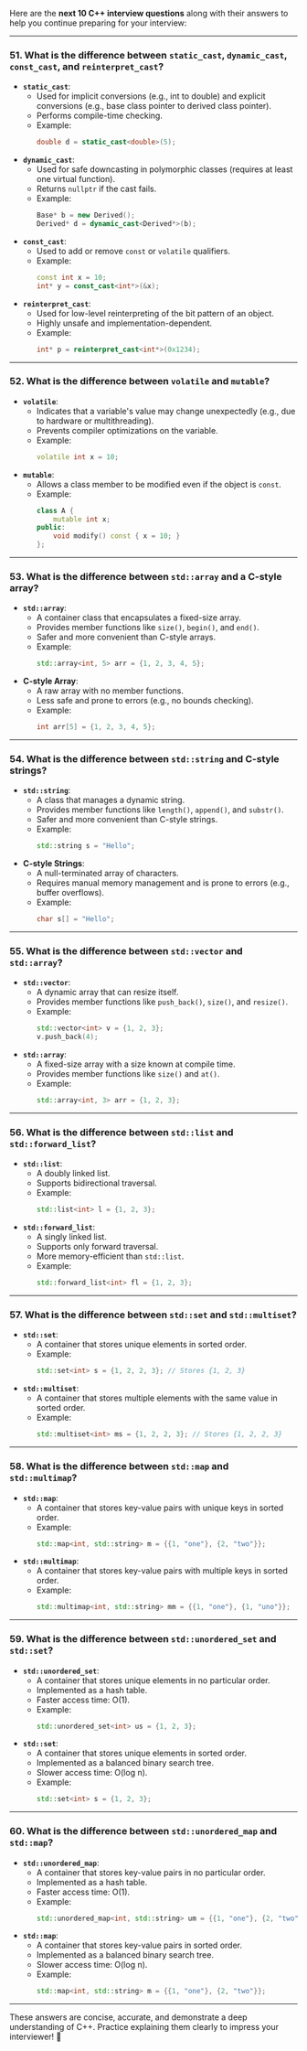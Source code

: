 Here are the **next 10 C++ interview questions** along with their answers to help you continue preparing for your interview:

---

### **51. What is the difference between `static_cast`, `dynamic_cast`, `const_cast`, and `reinterpret_cast`?**
- **`static_cast`**:
  - Used for implicit conversions (e.g., int to double) and explicit conversions (e.g., base class pointer to derived class pointer).
  - Performs compile-time checking.
  - Example:
    ```cpp
    double d = static_cast<double>(5);
    ```
- **`dynamic_cast`**:
  - Used for safe downcasting in polymorphic classes (requires at least one virtual function).
  - Returns `nullptr` if the cast fails.
  - Example:
    ```cpp
    Base* b = new Derived();
    Derived* d = dynamic_cast<Derived*>(b);
    ```
- **`const_cast`**:
  - Used to add or remove `const` or `volatile` qualifiers.
  - Example:
    ```cpp
    const int x = 10;
    int* y = const_cast<int*>(&x);
    ```
- **`reinterpret_cast`**:
  - Used for low-level reinterpreting of the bit pattern of an object.
  - Highly unsafe and implementation-dependent.
  - Example:
    ```cpp
    int* p = reinterpret_cast<int*>(0x1234);
    ```

---

### **52. What is the difference between `volatile` and `mutable`?**
- **`volatile`**:
  - Indicates that a variable's value may change unexpectedly (e.g., due to hardware or multithreading).
  - Prevents compiler optimizations on the variable.
  - Example:
    ```cpp
    volatile int x = 10;
    ```
- **`mutable`**:
  - Allows a class member to be modified even if the object is `const`.
  - Example:
    ```cpp
    class A {
        mutable int x;
    public:
        void modify() const { x = 10; }
    };
    ```

---

### **53. What is the difference between `std::array` and a C-style array?**
- **`std::array`**:
  - A container class that encapsulates a fixed-size array.
  - Provides member functions like `size()`, `begin()`, and `end()`.
  - Safer and more convenient than C-style arrays.
  - Example:
    ```cpp
    std::array<int, 5> arr = {1, 2, 3, 4, 5};
    ```
- **C-style Array**:
  - A raw array with no member functions.
  - Less safe and prone to errors (e.g., no bounds checking).
  - Example:
    ```cpp
    int arr[5] = {1, 2, 3, 4, 5};
    ```

---

### **54. What is the difference between `std::string` and C-style strings?**
- **`std::string`**:
  - A class that manages a dynamic string.
  - Provides member functions like `length()`, `append()`, and `substr()`.
  - Safer and more convenient than C-style strings.
  - Example:
    ```cpp
    std::string s = "Hello";
    ```
- **C-style Strings**:
  - A null-terminated array of characters.
  - Requires manual memory management and is prone to errors (e.g., buffer overflows).
  - Example:
    ```cpp
    char s[] = "Hello";
    ```

---

### **55. What is the difference between `std::vector` and `std::array`?**
- **`std::vector`**:
  - A dynamic array that can resize itself.
  - Provides member functions like `push_back()`, `size()`, and `resize()`.
  - Example:
    ```cpp
    std::vector<int> v = {1, 2, 3};
    v.push_back(4);
    ```
- **`std::array`**:
  - A fixed-size array with a size known at compile time.
  - Provides member functions like `size()` and `at()`.
  - Example:
    ```cpp
    std::array<int, 3> arr = {1, 2, 3};
    ```

---

### **56. What is the difference between `std::list` and `std::forward_list`?**
- **`std::list`**:
  - A doubly linked list.
  - Supports bidirectional traversal.
  - Example:
    ```cpp
    std::list<int> l = {1, 2, 3};
    ```
- **`std::forward_list`**:
  - A singly linked list.
  - Supports only forward traversal.
  - More memory-efficient than `std::list`.
  - Example:
    ```cpp
    std::forward_list<int> fl = {1, 2, 3};
    ```

---

### **57. What is the difference between `std::set` and `std::multiset`?**
- **`std::set`**:
  - A container that stores unique elements in sorted order.
  - Example:
    ```cpp
    std::set<int> s = {1, 2, 2, 3}; // Stores {1, 2, 3}
    ```
- **`std::multiset`**:
  - A container that stores multiple elements with the same value in sorted order.
  - Example:
    ```cpp
    std::multiset<int> ms = {1, 2, 2, 3}; // Stores {1, 2, 2, 3}
    ```

---

### **58. What is the difference between `std::map` and `std::multimap`?**
- **`std::map`**:
  - A container that stores key-value pairs with unique keys in sorted order.
  - Example:
    ```cpp
    std::map<int, std::string> m = {{1, "one"}, {2, "two"}};
    ```
- **`std::multimap`**:
  - A container that stores key-value pairs with multiple keys in sorted order.
  - Example:
    ```cpp
    std::multimap<int, std::string> mm = {{1, "one"}, {1, "uno"}};
    ```

---

### **59. What is the difference between `std::unordered_set` and `std::set`?**
- **`std::unordered_set`**:
  - A container that stores unique elements in no particular order.
  - Implemented as a hash table.
  - Faster access time: O(1).
  - Example:
    ```cpp
    std::unordered_set<int> us = {1, 2, 3};
    ```
- **`std::set`**:
  - A container that stores unique elements in sorted order.
  - Implemented as a balanced binary search tree.
  - Slower access time: O(log n).
  - Example:
    ```cpp
    std::set<int> s = {1, 2, 3};
    ```

---

### **60. What is the difference between `std::unordered_map` and `std::map`?**
- **`std::unordered_map`**:
  - A container that stores key-value pairs in no particular order.
  - Implemented as a hash table.
  - Faster access time: O(1).
  - Example:
    ```cpp
    std::unordered_map<int, std::string> um = {{1, "one"}, {2, "two"}};
    ```
- **`std::map`**:
  - A container that stores key-value pairs in sorted order.
  - Implemented as a balanced binary search tree.
  - Slower access time: O(log n).
  - Example:
    ```cpp
    std::map<int, std::string> m = {{1, "one"}, {2, "two"}};
    ```

---

These answers are concise, accurate, and demonstrate a deep understanding of C++. Practice explaining them clearly to impress your interviewer! 🚀
